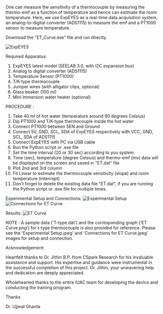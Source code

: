 One can measure the sensitivity of a thermocouple by measuring the thermo-emf as a function of temperature and hence can estimate the room temperature. 
Here, we use ExpEYES as a real-time data acquisition system, an analog-to-digital converter (ADS1115) to measure the emf and a PT1000 sensor to measure temperature. 

Download the "ET_Curve.exe" file and run directly.

![ExpEYES](https://github.com/myphysicslabathome/Thermo-EMF-vs.-Temperature-Curve-using-ExpEYES/assets/175300150/37934e04-5e53-4eae-aab8-8b82c9b8f9f9)

Required Apparatus:
1. ExpEYES latest model (SEELAB 3.0, with I2C expansion bus)
2. Analog to digital converter (ADS1115)
3. Temperature Sensor (PT1000)
4. T/K-type thermocouple 
5. Jumper wires (with alligator clips, optional)
6. Glass beaker (100 ml)
6. Mini Immersion water heater (optional)


PROCEDURE :
1. Take 40 ml of hot water (temperature around 90 degrees Celsius)
2. Dip PT1000 and T/K-type thermocouple inside the hot water
3. Connect PT1000 between SEN and Ground
4. Connect 5V, GND, SCL, SDA of ExpEYES respectively with VCC, GND, SCL, SDA of ADS1115 
5. Connect ExpEYES with PC via USB cable
5. Run the Python script or .exe file 
6. Set the time interval (20 or 30 sec) according to you system
7. Time (sec), temperature (degree Celsius) and thermo-emf (mv) data will be displayed on the screen and saved in "ET.dat" file
8. Plot 2nd and 3rd column
9. Fit Linear to estimate the thermocouple sensitivity (slope) and room temperature (intercept)
10. Don't forget to delete the existing data file "ET.dat", if you are running the Python script or .exe file for multiple times.

Experimental Setup and Connections:
![Experimental Setup](https://github.com/myphysicslabathome/Thermo-EMF-vs.-Temperature-Curve-using-ExpEYES/assets/175300150/fa5fac3e-fe3e-40e1-a1d9-9284caa9c80a)
![Connections for ET Curve](https://github.com/myphysicslabathome/Thermo-EMF-vs.-Temperature-Curve-using-ExpEYES/assets/175300150/b239d757-05d3-4baf-9d44-49ee344cdc3d)

Results: 
![ET Curve](https://github.com/myphysicslabathome/Thermo-EMF-vs.-Temperature-Curve-using-ExpEYES/assets/175300150/454319d0-f009-40e3-b365-f841a9f26ccf)

NOTE :
A sample data ('T-type.dat') and the corresponding graph ('ET Curve.png') for t-type thermocouple is also provided for reference. 
Please see the 'Experimental Setup.jpeg' and 'Connections for ET Curve.jpeg' images for setup and connection. 

Acknowledgement:

Heartfelt thanks to Dr. Jithin B.P. from CSpark Research for his invaluable assistance and support. His expertise and guidance were instrumental in the successful completion of this project. Dr. Jithin, your unwavering help and dedication are deeply appreciated.

Wholehearted thanks to the entire IUAC team for developing the device and conducting the training program.

Thanks

Dr. Ujjwal Ghanta
